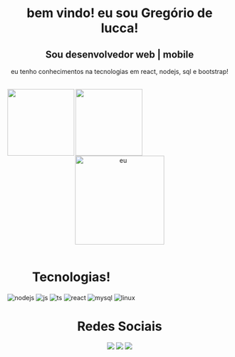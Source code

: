<div align="center">
    <h1>bem vindo! eu sou Gregório de lucca!</h1>
    <h2>Sou desenvolvedor web | mobile </h2>
    <p>eu tenho conhecimentos na tecnologias em react, nodejs, sql e bootstrap!</p>
</div>

<br>



<div align="center" >
  <a href="https://github.com/gregoriodelucca">
        <img  height="150em" align="left"  src="https://github-readme-stats.vercel.app/api?username=gregoriodelucca&count_private=true&include_all_commits=true&show_icons=true&theme=dracula&hide_border=false&show_owner=true"/>
        <img height="150em" align="left"   src="https://github-readme-stats.vercel.app/api/top-langs/?username=gregoriodelucca&theme=dracula&hide_border=false&&layout=compact"/>

  </a>
 <img height="200em"   alt="eu"  src="https://media3.giphy.com/media/v1.Y2lkPTc5MGI3NjExcjZiZzVhajl2ZmFpaGQxMzEybmZzdTNod3ZkZ2FjZjgya203dG85bSZlcD12MV9naWZzX3NlYXJjaCZjdD1n/qgQUggAC3Pfv687qPC/200.webp">

</div>



<div style="display: inline-block" align="center">
    <br>
    <h1 align="center">Tecnologias!</h1>
    <img align="center" alt="nodejs" src="https://img.shields.io/badge/Node.js-43853D?style=for-the-badge&logo=node.js&logoColor=white" />
    <img align="center" alt="js" src="https://img.shields.io/badge/JavaScript-F7DF1E?style=for-the-badge&logo=javascript&logoColor=black" />
    <img align="center" alt="ts" src="https://img.shields.io/badge/TypeScript-007ACC?style=for-the-badge&logo=typescript&logoColor=white" />
    <img align="center" alt="react" src="https://img.shields.io/badge/React-20232A?style=for-the-badge&logo=react&logoColor=61DAFB" />
    <img align="center" alt="mysql" src="https://img.shields.io/badge/Mysql-34495e?style=for-the-badge&logo=mysql&logoColor=white" />
    <img align="center" alt="linux" src="https://img.shields.io/badge/Ubuntu-e67e22?style=for-the-badge&logo=ubuntu&logoColor=white" />


  </div>
  </br>
  


<div align="center">
    <h1>Redes Sociais</h1>
  <a href="https://www.youtube.com/channel/UCViaNBT0SIeiVnZSEEtIfjw?sub_confirmation=1" target="_blank"><img src="https://img.shields.io/badge/whatsapp-2ecc71?style=for-the-badge&logo=whatsapp&logoColor=white" target="_blank"></a>
  <a href="https://www.linkedin.com/in/gregoriodelucca/" target="_blank"><img src="https://img.shields.io/badge/-LinkedIn-%230077B5?style=for-the-badge&logo=linkedin&logoColor=white" target="_blank"></a> 
  <a href="mailto:gregoriodelucca@gmail.com"><img src="https://img.shields.io/badge/-gmail-%23333?style=for-the-badge&logo=gmail&logoColor=e74c3c" target="_blank"></a>
</div>
<br>


